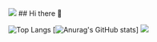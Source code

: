 <img src="https://capsule-render.vercel.app/api?type=waving&color=BDBDC8&height=150&section=header&text=Profile&fontSize=50" />
## Hi there 👋

![Top Langs](https://github-readme-stats.vercel.app/api/top-langs/?username=songtaeg&layout=compact)
[![Anurag's GitHub stats](https://github-readme-stats.vercel.app/api?username=songtaeg)]
<img src="https://capsule-render.vercel.app/api?type=waving&color=BDBDC8&height=150&section=footer" />

